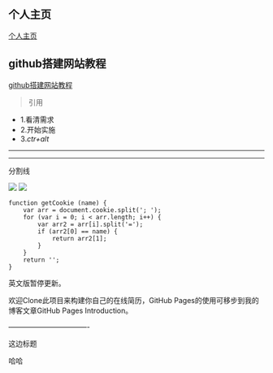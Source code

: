 ## 个人主页
[个人主页](https://galan99.github.io/)

 

## github搭建网站教程
[github搭建网站教程](https://galan99.github.io/about/learn.html)

>引用

- 1.看清需求
- 2.开始实施
- 3.*ctr+alt*

***
- - -
分割线

![](https://camo.githubusercontent.com/dfb04ad1700b3cdeda8ebd7513ebb54e26f16bda/68747470733a2f2f7365676d656e746661756c742e636f6d2f696d672f625671564574)
<img src="https://camo.githubusercontent.com/dfb04ad1700b3cdeda8ebd7513ebb54e26f16bda/68747470733a2f2f7365676d656e746661756c742e636f6d2f696d672f625671564574">




<pre><code>function getCookie (name) {
	var arr = document.cookie.split('; ');
	for (var i = 0; i < arr.length; i++) {
		var arr2 = arr[i].split('=');
		if (arr2[0] == name) {
			return arr2[1];
		}
	}
	return '';
}
</code></pre>

英文版暂停更新。

欢迎Clone此项目来构建你自己的在线简历，GitHub Pages的使用可移步到我的博客文章GitHub Pages Introduction。

———————————-


这边标题


哈哈
